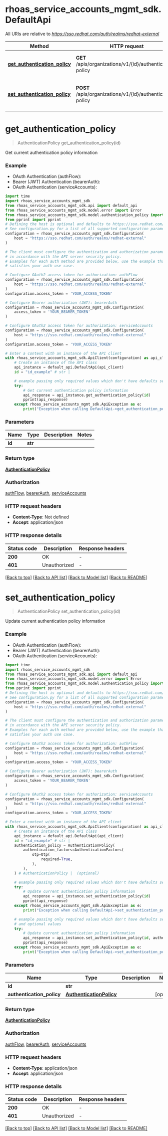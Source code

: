 # rhoas_service_accounts_mgmt_sdk.DefaultApi

All URIs are relative to *https://sso.redhat.com/auth/realms/redhat-external*

Method | HTTP request | Description
------------- | ------------- | -------------
[**get_authentication_policy**](DefaultApi.md#get_authentication_policy) | **GET** /apis/organizations/v1/{id}/authentication-policy | Get current authentication policy information
[**set_authentication_policy**](DefaultApi.md#set_authentication_policy) | **POST** /apis/organizations/v1/{id}/authentication-policy | Update current authentication policy information


# **get_authentication_policy**
> AuthenticationPolicy get_authentication_policy(id)

Get current authentication policy information

### Example

* OAuth Authentication (authFlow):
* Bearer (JWT) Authentication (bearerAuth):
* OAuth Authentication (serviceAccounts):

```python
import time
import rhoas_service_accounts_mgmt_sdk
from rhoas_service_accounts_mgmt_sdk.api import default_api
from rhoas_service_accounts_mgmt_sdk.model.error import Error
from rhoas_service_accounts_mgmt_sdk.model.authentication_policy import AuthenticationPolicy
from pprint import pprint
# Defining the host is optional and defaults to https://sso.redhat.com/auth/realms/redhat-external
# See configuration.py for a list of all supported configuration parameters.
configuration = rhoas_service_accounts_mgmt_sdk.Configuration(
    host = "https://sso.redhat.com/auth/realms/redhat-external"
)

# The client must configure the authentication and authorization parameters
# in accordance with the API server security policy.
# Examples for each auth method are provided below, use the example that
# satisfies your auth use case.

# Configure OAuth2 access token for authorization: authFlow
configuration = rhoas_service_accounts_mgmt_sdk.Configuration(
    host = "https://sso.redhat.com/auth/realms/redhat-external"
)
configuration.access_token = 'YOUR_ACCESS_TOKEN'

# Configure Bearer authorization (JWT): bearerAuth
configuration = rhoas_service_accounts_mgmt_sdk.Configuration(
    access_token = 'YOUR_BEARER_TOKEN'
)

# Configure OAuth2 access token for authorization: serviceAccounts
configuration = rhoas_service_accounts_mgmt_sdk.Configuration(
    host = "https://sso.redhat.com/auth/realms/redhat-external"
)
configuration.access_token = 'YOUR_ACCESS_TOKEN'

# Enter a context with an instance of the API client
with rhoas_service_accounts_mgmt_sdk.ApiClient(configuration) as api_client:
    # Create an instance of the API class
    api_instance = default_api.DefaultApi(api_client)
    id = "id_example" # str | 

    # example passing only required values which don't have defaults set
    try:
        # Get current authentication policy information
        api_response = api_instance.get_authentication_policy(id)
        pprint(api_response)
    except rhoas_service_accounts_mgmt_sdk.ApiException as e:
        print("Exception when calling DefaultApi->get_authentication_policy: %s\n" % e)
```


### Parameters

Name | Type | Description  | Notes
------------- | ------------- | ------------- | -------------
 **id** | **str**|  |

### Return type

[**AuthenticationPolicy**](AuthenticationPolicy.md)

### Authorization

[authFlow](../README.md#authFlow), [bearerAuth](../README.md#bearerAuth), [serviceAccounts](../README.md#serviceAccounts)

### HTTP request headers

 - **Content-Type**: Not defined
 - **Accept**: application/json


### HTTP response details

| Status code | Description | Response headers |
|-------------|-------------|------------------|
**200** | OK |  -  |
**401** | Unauthorized |  -  |

[[Back to top]](#) [[Back to API list]](../README.md#documentation-for-api-endpoints) [[Back to Model list]](../README.md#documentation-for-models) [[Back to README]](../README.md)

# **set_authentication_policy**
> AuthenticationPolicy set_authentication_policy(id)

Update current authentication policy information

### Example

* OAuth Authentication (authFlow):
* Bearer (JWT) Authentication (bearerAuth):
* OAuth Authentication (serviceAccounts):

```python
import time
import rhoas_service_accounts_mgmt_sdk
from rhoas_service_accounts_mgmt_sdk.api import default_api
from rhoas_service_accounts_mgmt_sdk.model.error import Error
from rhoas_service_accounts_mgmt_sdk.model.authentication_policy import AuthenticationPolicy
from pprint import pprint
# Defining the host is optional and defaults to https://sso.redhat.com/auth/realms/redhat-external
# See configuration.py for a list of all supported configuration parameters.
configuration = rhoas_service_accounts_mgmt_sdk.Configuration(
    host = "https://sso.redhat.com/auth/realms/redhat-external"
)

# The client must configure the authentication and authorization parameters
# in accordance with the API server security policy.
# Examples for each auth method are provided below, use the example that
# satisfies your auth use case.

# Configure OAuth2 access token for authorization: authFlow
configuration = rhoas_service_accounts_mgmt_sdk.Configuration(
    host = "https://sso.redhat.com/auth/realms/redhat-external"
)
configuration.access_token = 'YOUR_ACCESS_TOKEN'

# Configure Bearer authorization (JWT): bearerAuth
configuration = rhoas_service_accounts_mgmt_sdk.Configuration(
    access_token = 'YOUR_BEARER_TOKEN'
)

# Configure OAuth2 access token for authorization: serviceAccounts
configuration = rhoas_service_accounts_mgmt_sdk.Configuration(
    host = "https://sso.redhat.com/auth/realms/redhat-external"
)
configuration.access_token = 'YOUR_ACCESS_TOKEN'

# Enter a context with an instance of the API client
with rhoas_service_accounts_mgmt_sdk.ApiClient(configuration) as api_client:
    # Create an instance of the API class
    api_instance = default_api.DefaultApi(api_client)
    id = "id_example" # str | 
    authentication_policy = AuthenticationPolicy(
        authentication_factors=AuthenticationFactors(
            otp=Otp(
                required=True,
            ),
        ),
    ) # AuthenticationPolicy |  (optional)

    # example passing only required values which don't have defaults set
    try:
        # Update current authentication policy information
        api_response = api_instance.set_authentication_policy(id)
        pprint(api_response)
    except rhoas_service_accounts_mgmt_sdk.ApiException as e:
        print("Exception when calling DefaultApi->set_authentication_policy: %s\n" % e)

    # example passing only required values which don't have defaults set
    # and optional values
    try:
        # Update current authentication policy information
        api_response = api_instance.set_authentication_policy(id, authentication_policy=authentication_policy)
        pprint(api_response)
    except rhoas_service_accounts_mgmt_sdk.ApiException as e:
        print("Exception when calling DefaultApi->set_authentication_policy: %s\n" % e)
```


### Parameters

Name | Type | Description  | Notes
------------- | ------------- | ------------- | -------------
 **id** | **str**|  |
 **authentication_policy** | [**AuthenticationPolicy**](AuthenticationPolicy.md)|  | [optional]

### Return type

[**AuthenticationPolicy**](AuthenticationPolicy.md)

### Authorization

[authFlow](../README.md#authFlow), [bearerAuth](../README.md#bearerAuth), [serviceAccounts](../README.md#serviceAccounts)

### HTTP request headers

 - **Content-Type**: application/json
 - **Accept**: application/json


### HTTP response details

| Status code | Description | Response headers |
|-------------|-------------|------------------|
**200** | OK |  -  |
**401** | Unauthorized |  -  |

[[Back to top]](#) [[Back to API list]](../README.md#documentation-for-api-endpoints) [[Back to Model list]](../README.md#documentation-for-models) [[Back to README]](../README.md)

